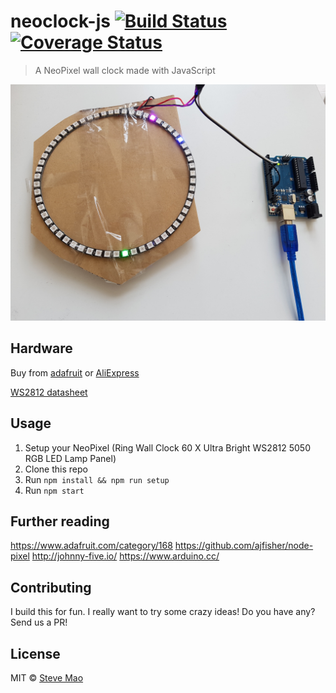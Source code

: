 # neoclock-js [![Build Status](https://travis-ci.org/stevemao/neoclock-js.svg?branch=master)](https://travis-ci.org/stevemao/neoclock-js) [![Coverage Status](https://coveralls.io/repos/github/stevemao/neoclock-js/badge.svg?branch=master)](https://coveralls.io/github/stevemao/neoclock-js?branch=master)

> A NeoPixel wall clock made with JavaScript

![prototype](prototype.jpg)


## Hardware

Buy from [adafruit](https://www.adafruit.com/categories/184) or [AliExpress](https://www.aliexpress.com/wholesale?catId=0&initiative_id=SB_20160910210158&SearchText=ws2812+60+arduino)

[WS2812 datasheet](https://cdn-shop.adafruit.com/datasheets/WS2812.pdf)


## Usage

1. Setup your NeoPixel (Ring Wall Clock 60 X Ultra Bright WS2812 5050 RGB LED Lamp Panel)
2. Clone this repo
3. Run `npm install && npm run setup`
4. Run `npm start`


## Further reading

https://www.adafruit.com/category/168
https://github.com/ajfisher/node-pixel
http://johnny-five.io/
https://www.arduino.cc/


## Contributing

I build this for fun. I really want to try some crazy ideas! Do you have any? Send us a PR!


## License

MIT © [Steve Mao](https://github.com/stevemao)
